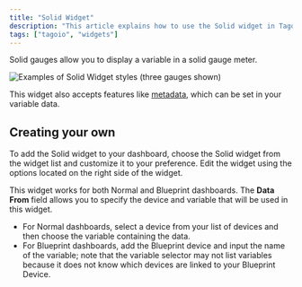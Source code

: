 ```yaml
---
title: "Solid Widget"
description: "This article explains how to use the Solid widget in TagoIO to display variables as solid gauge meters and how to add and customize the widget on a dashboard."
tags: ["tagoio", "widgets"]
---
```

Solid gauges allow you to display a variable in a solid gauge meter.

![Examples of Solid Widget styles (three gauges shown)](/docs_imagem/tagoio/solid-widget-2.gif)

This widget also accepts features like [metadata](/docs/tagoio/devices/payload-parser/metadata.md), which can be set in your variable data.

## Creating your own

To add the Solid widget to your dashboard, choose the Solid widget from the widget list and customize it to your preference. Edit the widget using the options located on the right side of the widget.

This widget works for both Normal and Blueprint dashboards. The **Data From** field allows you to specify the device and variable that will be used in this widget.  
* For Normal dashboards, select a device from your list of devices and then choose the variable containing the data.  
* For Blueprint dashboards, add the Blueprint device and input the name of the variable; note that the variable selector may not list variables because it does not know which devices are linked to your Blueprint Device.